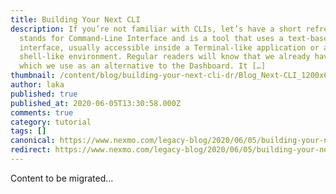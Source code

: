 ```yaml
---
title: Building Your Next CLI
description: If you’re not familiar with CLIs, let’s have a short refresher. CLI
  stands for Command-Line Interface and is a tool that uses a text-based
  interface, usually accessible inside a Terminal-like application or a
  shell-like environment. Regular readers will know that we already have a CLI,
  which we use as an alternative to the Dashboard. It […]
thumbnail: /content/blog/building-your-next-cli-dr/Blog_Next-CLI_1200x600.png
author: laka
published: true
published_at: 2020-06-05T13:30:58.000Z
comments: true
category: tutorial
tags: []
canonical: https://www.nexmo.com/legacy-blog/2020/06/05/building-your-next-cli-dr
redirect: https://www.nexmo.com/legacy-blog/2020/06/05/building-your-next-cli-dr
---
```


Content to be migrated...
